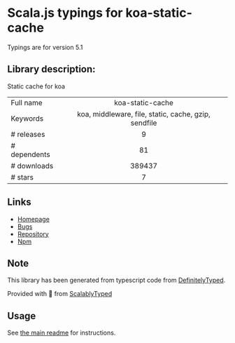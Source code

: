 
# Scala.js typings for koa-static-cache

Typings are for version 5.1

## Library description:
Static cache for koa

|                    |                 |
| ------------------ | :-------------: |
| Full name          | koa-static-cache |
| Keywords           | koa, middleware, file, static, cache, gzip, sendfile |
| # releases         | 9 |
| # dependents       | 81 |
| # downloads        | 389437 |
| # stars            | 7 |

## Links
- [Homepage](https://github.com/koajs/static-cache#readme)
- [Bugs](https://github.com/koajs/static-cache/issues)
- [Repository](https://github.com/koajs/static-cache)
- [Npm](https://www.npmjs.com/package/koa-static-cache)
    


## Note
This library has been generated from typescript code from [DefinitelyTyped](https://definitelytyped.org).

Provided with :purple_heart: from [ScalablyTyped](https://github.com/oyvindberg/ScalablyTyped)

## Usage
See [the main readme](../../readme.md) for instructions.


